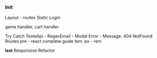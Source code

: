 ### Init

Layout - routes
Static Login

game handler,
cart handler

Try Catch
TesteApi - RegexEmail -
Modal Error - Message.
404 NotFound
Routes pre - react complete guide tem.
px - rem

**last**
Responsive
Refactor
